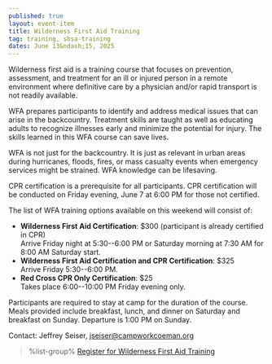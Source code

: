 ```yaml
---
published: true
layout: event-item
title: Wilderness First Aid Training
tag: training, sbsa-training
dates: June 13&ndash;15, 2025
---
```


Wilderness first aid is a training course that focuses on prevention, assessment, and treatment for an ill or injured person in a remote environment where definitive care by a physician and/or rapid transport is not readily available.

WFA prepares participants to identify and address medical issues that can arise in the backcountry. Treatment skills are taught as well as educating adults to recognize illnesses early and minimize the potential for injury. The skills learned in this WFA course can save lives.

WFA is not just for the backcountry. It is just as relevant in urban areas during hurricanes, floods, fires, or mass casualty events when emergency services might be strained. WFA knowledge can be lifesaving.

CPR certification is a prerequisite for all participants. CPR certification will be conducted on Friday evening, June 7 at 6:00 PM for those not certified.

The list of WFA training options available on this weekend will consist of:

- **Wilderness First Aid Certification**: $300 (participant is already certified in CPR)<br>Arrive Friday night at 5:30--6:00 PM or Saturday morning at 7:30 AM for 8:00 AM Saturday start.
- **Wilderness First Aid Certification and CPR Certification**: $325<br>Arrive Friday 5:30--6:00 PM.
- **Red Cross CPR Only Certification**: $25<br>Takes place 6:00--10:00 PM Friday evening only.


Participants are required to stay at camp for the duration of the course. Meals provided include breakfast, lunch, and dinner on Saturday and breakfast on Sunday. Departure is 1:00 PM on Sunday.

Contact: Jeffrey Seiser, [jseiser@campworkcoeman.org](mailto:jseiser@campworkcoeman.org)

> %list-group%
> <a href="https://scoutingevent.com/066-94731" class="list-group-item">Register for Wilderness First Aid Training</a>
